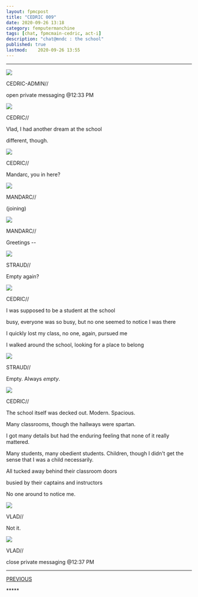 ```yaml
---
layout: fpmcpost
title: "CEDRIC 009"
date: 2020-09-26 13:18
category: femputermanchine
tags: [chat, fpmcmain-cedric, act-i]
description: "chat@mndc : the school"
published: true
lastmod:	2020-09-26 13:55
---
```

[//]: # ( 9/26/20  -added)

*****

<div class="chat-box">
<img src="{{ site.url }}/assets/tb/cedric-calling.jpg" class="chat-portrait" />
<p class="ppl-sez">CEDRIC-ADMIN//</p>
<p class="ppl-sez">open private messaging @12:33 PM </p>
</div>

<div class="chat-box">
<img src="{{ site.url }}/assets/tb/cedric.jpg" class="chat-portrait" />
<p class="ppl-sez">CEDRIC//</p>
<p class="ppl-sez">Vlad, I had another dream at the school </p>
<p class="ppl-sez">different, though. </p>
</div>

<div class="chat-box">
<img src="{{ site.url }}/assets/tb/cedric.jpg" class="chat-portrait" />
<p class="ppl-sez">CEDRIC//</p>
<p class="ppl-sez">Mandarc, you in here? </p>
</div>

<div class="chat-box">
<img src="{{ site.url }}/assets/tb/mandarc-happytb.jpg" class="chat-portrait" />
<p class="ppl-sez">MANDARC//</p>
<p class="ppl-sez">(joining)</p>
</div>

<div class="chat-box">
<img src="{{ site.url }}/assets/tb/mandarc-happytb.jpg" class="chat-portrait" />
<p class="ppl-sez">MANDARC//</p>
<p class="ppl-sez">Greetings --</p>
</div>

<div class="chat-box">
<img src="{{ site.url }}/assets/tb/straud-tb-fine.jpg" class="chat-portrait" />
<p class="ppl-sez">STRAUD//</p>
<p class="ppl-sez">Empty again?</p>
</div>

<div class="chat-box">
<img src="{{ site.url }}/assets/tb/cedric.jpg" class="chat-portrait" />
<p class="ppl-sez">CEDRIC//</p>
<p class="ppl-sez">I was supposed to be a student at the school </p>
<p class="ppl-sez">busy, everyone was so busy, but no one seemed to notice I was there </p>
<p class="ppl-sez">I quickly lost my class, no one, again, pursued me </p>
<p class="ppl-sez">I walked around the school, looking for a place to belong </p>
</div>

<div class="chat-box">
<img src="{{ site.url }}/assets/tb/straud-tense.jpg" class="chat-portrait" />
<p class="ppl-sez">STRAUD//</p>
<p class="ppl-sez">Empty. Always <i>empty</i>.</p>
</div>

<div class="chat-box">
<img src="{{ site.url }}/assets/tb/cedric.jpg" class="chat-portrait" />
<p class="ppl-sez">CEDRIC//</p>
<p class="ppl-sez">The school itself was decked out. Modern. Spacious. </p>
<p class="ppl-sez">Many classrooms, though the hallways were spartan. </p>
<p class="ppl-sez">I got many details but had the enduring feeling that none of it really mattered. </p>
<p class="ppl-sez">Many students, many obedient students. Children, though I didn't get the sense that I was a child necessarily. </p>
<p class="ppl-sez">All tucked away behind their classroom doors </p>
<p class="ppl-sez">busied by their captains and instructors </p>
<p class="ppl-sez">No one around to notice me. </p>
</div>

<div class="chat-box">
<img src="{{ site.url }}/assets/tb/vladsad.jpg" class="chat-portrait" />
<p class="ppl-sez">VLAD//</p>
<p class="ppl-sez">Not it.</p>
</div>

<div class="chat-box">
<img src="{{ site.url }}/assets/tb/vladsad.jpg" class="chat-portrait" />
<p class="ppl-sez">VLAD//</p>
<p class="ppl-sez">close private messaging @12:37 PM </p>
</div>


*****
<div class="fpmc-nav">

<span class="fpmc-nav-prev"><a href="{{ 'cedric-vii' | prepend: site.baseurl }}">PREVIOUS</a></span> 

<!--<span class="fpmc-nav-next"><a href="{{ 'kevin-xi' | prepend: site.baseurl }}">NEXT</a></span> -->



</div>
*****
